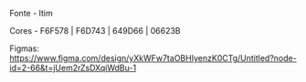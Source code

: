 Fonte - Itim

Cores - F6F578 | F6D743 | 649D66 | 06623B

Figmas:
https://www.figma.com/design/yXkWFw7taOBHIyenzK0CTg/Untitled?node-id=2-66&t=jUem2rZsDXqiWdBu-1
